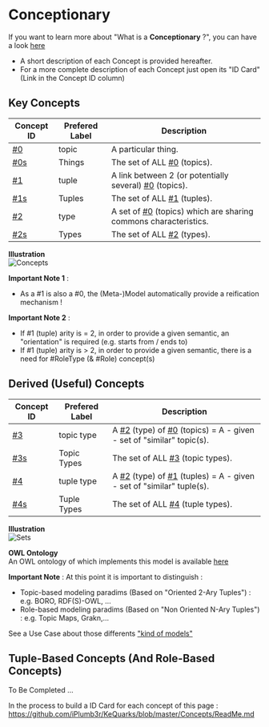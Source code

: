 Conceptionary
==
If you want to learn more about "What is a __Conceptionary__ ?", you can have a look <a href="https://github.com/iPlumb3r/BizApp-Spec-Methodo/tree/master/2_Deliverables/Conceptionary">here</a>   
* A short description of each Concept is provided hereafter.   
* For a more complete description of each Concept just open its "ID Card" (Link in the Concept ID column)

Key Concepts
-

<table>
    <thead>
        <tr>
            <th>Concept ID</th>
            <th>Prefered Label</th>
            <th>Description</th>      
        </tr>
    </thead>
    <tbody>
        <tr>
            <td><a href="https://github.com/iPlumb3r/KeQuarks/blob/master/1_Semantic/Conceptionary/%230_topic.md">#0</a></td>
            <td>topic</td>
            <td>A particular thing.</td>
        </tr>
        <tr>
            <td><a href="https://github.com/iPlumb3r/KeQuarks/blob/master/1_Semantic/Conceptionary/%230s_Things.md">#0s</a></td>
            <td>Things</td>
            <td>The set of ALL <a href="https://github.com/iPlumb3r/KeQuarks/blob/master/1_Semantic/Conceptionary/%230_topic.md">#0</a> (topics).</td>
        </tr>
        <tr>
            <td><a href="https://github.com/iPlumb3r/KeQuarks/blob/master/1_Semantic/Conceptionary/%231_tuple.md">#1</a></td>
            <td>tuple</td>
            <td>A link between 2 (or potentially several) <a href="https://github.com/iPlumb3r/KeQuarks/blob/master/1_Semantic/Conceptionary/%230_topic.md">#0</a> (topics).</td>
        </tr>
        <tr>
            <td><a href="https://github.com/iPlumb3r/KeQuarks/blob/master/1_Semantic/Conceptionary/%231s_Tuples">#1s</a></td>
            <td>Tuples</td>
            <td>The set of ALL <a href="https://github.com/iPlumb3r/KeQuarks/blob/master/1_Semantic/Conceptionary/%231_tuple.md">#1</a> (tuples).</td>
        </tr>
        <tr>
            <td><a href="https://github.com/iPlumb3r/KeQuarks/blob/master/1_Semantic/Conceptionary/%232_type.md">#2</a></td>
            <td>type</td>
            <td>A set of <a href="https://github.com/iPlumb3r/KeQuarks/blob/master/1_Semantic/Conceptionary/%230_topic.md">#0</a> (topics) which are sharing commons characteristics.</td>           
        </tr>
        <tr>
            <td><a href="https://github.com/iPlumb3r/KeQuarks/blob/master/1_Semantic/Conceptionary/%232s_Types.md">#2s</a></td>
            <td>Types</td>
            <td>The set of ALL <a href="https://github.com/iPlumb3r/KeQuarks/blob/master/1_Semantic/Conceptionary/%232_type.md">#2</a> (types).</td>      
        </tr>
    </tbody>
</table>

__Illustration__   
![Concepts](https://github.com/iPlumb3r/KeQuarks/blob/master/images/KeQuarksConcepts_2020-03-16.png)

__Important Note 1__ :
* As a #1 is also a #0, the (Meta-)Model automatically provide a reification mechanism !

__Important Note 2__ :
* If #1 (tuple) arity is = 2, in order to provide a given semantic, an "orientation" is required (e.g. starts from / ends to)
* If #1 (tuple) arity is > 2, in order to provide a given semantic, there is a need for #RoleType (& #Role) concept(s)

Derived (Useful) Concepts
-
<table>
    <thead>
        <tr>
            <th>Concept ID</th>
            <th>Prefered Label</th>
            <th>Description</th>      
        </tr>
    </thead>
    <tbody>
        <tr>
            <td><a href="https://github.com/iPlumb3r/KeQuarks/blob/master/1_Semantic/Conceptionary/%233_topicType.md">#3</a></td>
            <td>topic type</td>
            <td>A <a href="https://github.com/iPlumb3r/KeQuarks/blob/master/1_Semantic/Conceptionary/%232_type.md">#2</a> (type) of <a href="https://github.com/iPlumb3r/KeQuarks/blob/master/1_Semantic/Conceptionary/%230_topic.md">#0</a> (topics) = A - given - set of "similar" topic(s).</td>
        </tr>
        <tr>
            <td><a href="https://github.com/iPlumb3r/KeQuarks/blob/master/1_Semantic/Conceptionary/%233s_TopicTypes.md">#3s</a></td>
            <td>Topic Types</td>
            <td>The set of ALL <a href="https://github.com/iPlumb3r/KeQuarks/blob/master/1_Semantic/Conceptionary/%233_topicType.md">#3</a> (topic types).</td>
        </tr>
        <tr>
            <td><a href="https://github.com/iPlumb3r/KeQuarks/blob/master/1_Semantic/Conceptionary/%234_tupleType.md">#4</a></td>
            <td>tuple type</td>
            <td>A <a href="https://github.com/iPlumb3r/KeQuarks/blob/master/1_Semantic/Conceptionary/%232_type.md">#2</a> (type) of <a href="https://github.com/iPlumb3r/KeQuarks/blob/master/1_Semantic/Conceptionary/%231_tuple.md">#1</a> (tuples) = A - given - set of "similar" tuple(s).</td>
        </tr>
        <tr>
            <td><a href="https://github.com/iPlumb3r/KeQuarks/blob/master/1_Semantic/Conceptionary/%234s_TupleTypes.md">#4s</a></td>
            <td>Tuple Types</td>
            <td>The set of ALL <a href="https://github.com/iPlumb3r/KeQuarks/blob/master/1_Semantic/Conceptionary/%234_tupleType.md">#4</a> (tuple types).</td>
        </tr>
    </tbody>
</table>

__Illustration__   
![Sets](https://github.com/iPlumb3r/KeQuarks/blob/master/images/KeQuarksSets_2020-03-16.png)

__OWL Ontology__   
An OWL ontology of which implements this model is available <a href="http://hubject.net/iPlumb3r/Ontologies/KeQuarks_KL/index-en.html">here</a>

__Important Note__ : At this point it is important to distinguish :   
* Topic-based modeling paradims (Based on "Oriented 2-Ary Tuples") : e.g. BORO, RDF(S)-OWL, ...
* Role-based modeling paradims (Based on "Non Oriented N-Ary Tuples") : e.g. Topic Maps, Grakn,...

See a Use Case about those differents <a href="https://github.com/iPlumb3r/KeQuarks/blob/master/0_UseCases/kindOfModels.md">"kind of models"</a>


Tuple-Based Concepts (And Role-Based Concepts)
-

To Be Completed ...

In the process to build a ID Card for each concept of this page :   
https://github.com/iPlumb3r/KeQuarks/blob/master/Concepts/ReadMe.md
